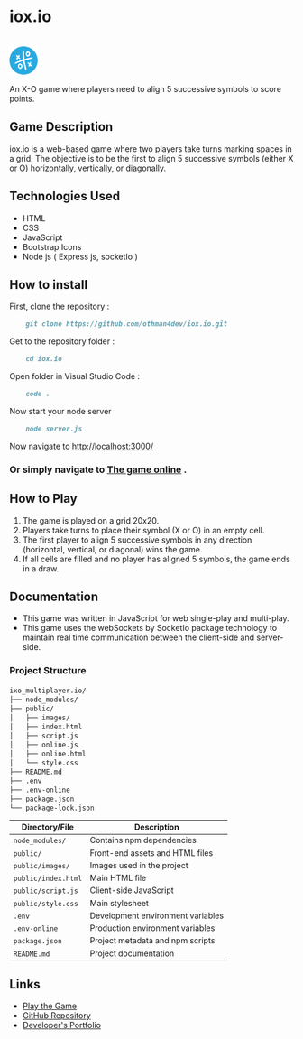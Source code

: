 # iox.io

<br><img src="./public/images/logo.webp" width="50"><br>

An X-O game where players need to align 5 successive symbols to score points.

## Game Description
iox.io is a web-based game where two players take turns marking spaces in a grid. The objective is to be the first to align 5 successive symbols (either X or O) horizontally, vertically, or diagonally.

## Technologies Used
- HTML
- CSS
- JavaScript
- Bootstrap Icons
- Node js ( Express js, socketIo )

## How to install

First, clone the repository :

```md
    git clone https://github.com/othman4dev/iox.io.git
```
Get to the repository folder :

```md
    cd iox.io
```
Open folder in Visual Studio Code :

```md
    code .
```
Now start your node server
```md
    node server.js
```
Now navigate to [http://localhost:3000/](http://localhost:3000/)

### Or simply navigate to [The game online](https://tictactoe.otmankharbouch.live) .

## How to Play
1. The game is played on a grid 20x20.
2. Players take turns to place their symbol (X or O) in an empty cell.
3. The first player to align 5 successive symbols in any direction (horizontal, vertical, or diagonal) wins the game.
4. If all cells are filled and no player has aligned 5 symbols, the game ends in a draw.

## Documentation

- This game was written in JavaScript for web single-play and multi-play.
- This game uses the webSockets by SocketIo package technology to maintain real time communication between the client-side and server-side.

### Project Structure

```plaintext
ixo_multiplayer.io/
├── node_modules/
├── public/
│   ├── images/
│   ├── index.html
│   ├── script.js
│   ├── online.js
│   ├── online.html
│   └── style.css
├── README.md
├── .env
├── .env-online
├── package.json
└── package-lock.json
```

| Directory/File     | Description                                      |
|--------------------|--------------------------------------------------|
| `node_modules/`     | Contains npm dependencies                        |
| `public/`           | Front-end assets and HTML files                  |
| `public/images/`    | Images used in the project                       |
| `public/index.html` | Main HTML file                                   |
| `public/script.js`  | Client-side JavaScript                           |
| `public/style.css`  | Main stylesheet                                  |
| `.env`              | Development environment variables                |
| `.env-online`       | Production environment variables                 |
| `package.json`      | Project metadata and npm scripts                 |
| `README.md`         | Project documentation                            |

## Links
- [Play the Game](https://tictactoe.otmankharbouch.live)
- [GitHub Repository](https://github.com/othman4dev/iox.io)
- [Developer's Portfolio](http://otmankharbouch.live)


